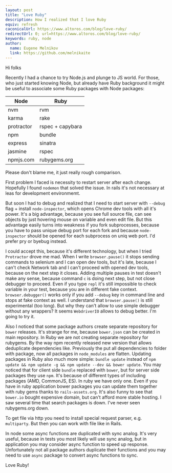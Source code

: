 ```yaml
---
layout: post
title: "Love Ruby"
description: How I realized that I love Ruby
equiv: refresh
caconicalUrl: https://www.altoros.com/blog/love-ruby/
redirectUrl: 0; url=https://www.altoros.com/blog/love-ruby/
keywords: ruby, node
author:
  name: Eugene Melnikov
  link: https://github.com/melnikaite
---
```


Hi folks

Recently I had a chance to try Node.js and plunge to JS world. For those, who just started knowing Node, but already have Ruby background it might be useful to associate some Ruby packages with Node packages:

Node | Ruby
--- | ---
nvm | rvm
karma | rake
protractor | rspec + capybara
npm | bundle
express | sinatra
jasmine | rspec
npmjs.com | rubygems.org

<!-- full start -->

Please don't blame me, it just really rough comparison.

First problem I faced is necessity to restart server after each change. Hopefully I found `nodemon` that solved the issue. In rails it's not necessary at leas for development environmemt.

But soon I had to debug and realized that I need to start server with `--debug` flag + install `node-inspector`, which opens Chrome dev tools with all it's power. It's a big advantage, because you see full source file, can see objects by just hovering mouse on variable and even edit file. But this advantage easily turns into weakness if you fork subprocesses, because you have to pass unique debug port for each fork and because `node-inspector` should be opened for each subprocess on uniq web port. I'd prefer pry or byebug instead.

I could accept this, because it's different technology, but when I tried `Protractor` drove me mad. When I write `browser.pause()` it stops sending commands to selenium and I can open dev tools, but it's late, because I can't check Network tab and I can't proceed with opened dev tools, because on the next step it closes. Adding multiple pauses in test doesn't make any sense, because command `c` is doing next step, but not close debugger to proceed. Even if you type `repl` it's still impossible to check variable in your test, because you are in different fake context. `browser.debugger()` works only if you add `--debug` key in command line and stops at fake context as well.
I understand that `browser.pause()` is still experimental (too long). But why they can't allow to use simple debugger without any wrappers? It seems `WebdriverIO` allows to debug better. I'm going to try it.

Also I noticed that some package authors create separate repository for `bower` releases. It's strange for me, because `bower.json` can be created in main repository. In Ruby we are not creating separate repository for rubygems. By the way npm recently released new version that allows deduplicate dependencies like. Previously the put all dependencies to folder with package, now all packages in `node_modules` are flatten.
Updating packages in Ruby also much more simple: `bundle update` instead of `npm update && npm update -g && npm update --dev && bower update`.
You may noticed that for client side `bundle` replaced with `bower`, but for server side packages they use `npm`. It's because of different types of including packages (AMD, CommonJS, ES). In ruby we have only one. Even if you have in ruby application bower packages you can update them together with ruby gems thanks to `rails-assets.org`.
It's also funny to see that `bower.io` bought expensive domain, but can't afford more stable hosting. I saw several time that search packages is down. I've never seen rubygems.org down.

To get file via http you need to install special request parser, e.g. `multiparty`. But then you can work with file like in Rails.

In node some async functions are duplicated with sync analog. It's very useful, because in tests you most likely will use sync analog, but in application you may consider async function to speed up response. Unfortunately not all package authors duplicate their functions and you may need to use `async` package to convert async functions to sync.

Love Ruby!

<!-- full end -->
